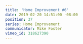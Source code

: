 ```yaml
---
title: 'Home Improvement #6'
date: 2019-02-20 14:51:00 -08:00
position: 37
series: Home Improvement
communicator: Mike Foster
vimeo_id: 318627390
---
```



